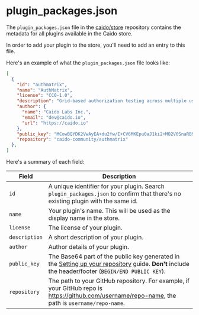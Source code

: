 # plugin_packages.json

The `plugin_packages.json` file in the [caido/store](https://github.com/caido/store) repository contains the metadata for all plugins available in the Caido store.

In order to add your plugin to the store, you'll need to add an entry to this file.

Here's an example of what the `plugin_packages.json` file looks like:

```json
[
  {
    "id": "authmatrix",
    "name": "AuthMatrix",
    "license": "CC0-1.0",
    "description": "Grid-based authorization testing across multiple users and roles.",
    "author": {
      "name": "Caido Labs Inc.",
      "email": "dev@caido.io",
      "url": "https://caido.io"
    },
    "public_key": "MCowBQYDK2VwAyEA+du2fw/I+CV6MKEpu0aJ1ki2+MO2V0SnaRB91+GbHwQ=",
    "repository": "caido-community/authmatrix"
  },
]
```

Here's a summary of each field:

Field|Description
-----|-----
`id`|A unique identifier for your plugin. Search `plugin_packages.json` to confirm that there's no existing plugin with the same id.
`name`|Your plugin's name. This will be used as the display name in the store.
`license`|The license of your plugin.
`description`|A short description of your plugin.
`author`|Author details of your plugin.
`public_key`|The Base64 part of the public key generated in the [Setting up your repository](/guides/distribution/repository#_3-generate-a-key-pair) guide. **Don't** include the header/footer (`BEGIN/END PUBLIC KEY`).
`repository`|The path to your GitHub repository. For example, if your GitHub repo is <https://github.com/username/repo-name>, the path is `username/repo-name`.
